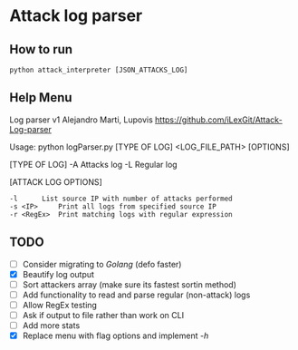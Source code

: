 # Attack log parser

## How to run
`python attack_interpreter [JSON_ATTACKS_LOG]`

## Help Menu
Log parser v1
Alejandro Marti, Lupovis
https://github.com/iLexGit/Attack-Log-parser

Usage: python logParser.py [TYPE OF LOG] <LOG_FILE_PATH> [OPTIONS]

[TYPE OF LOG]
	-A		Attacks log
	-L		Regular log

[ATTACK LOG OPTIONS]

	-l		List source IP with number of attacks performed
	-s <IP>		Print all logs from specified source IP
	-r <RegEx> 	Print matching logs with regular expression

## TODO
- [ ] Consider migrating to *Golang* (defo faster)
- [x] Beautify log output
- [ ] Sort attackers array (make sure its fastest sortin method)
- [ ] Add functionality to read and parse regular (non-attack) logs
- [ ] Allow RegEx testing
- [ ] Ask if output to file rather than work on CLI
- [ ] Add more stats
- [x] Replace menu with flag options and implement *-h*

